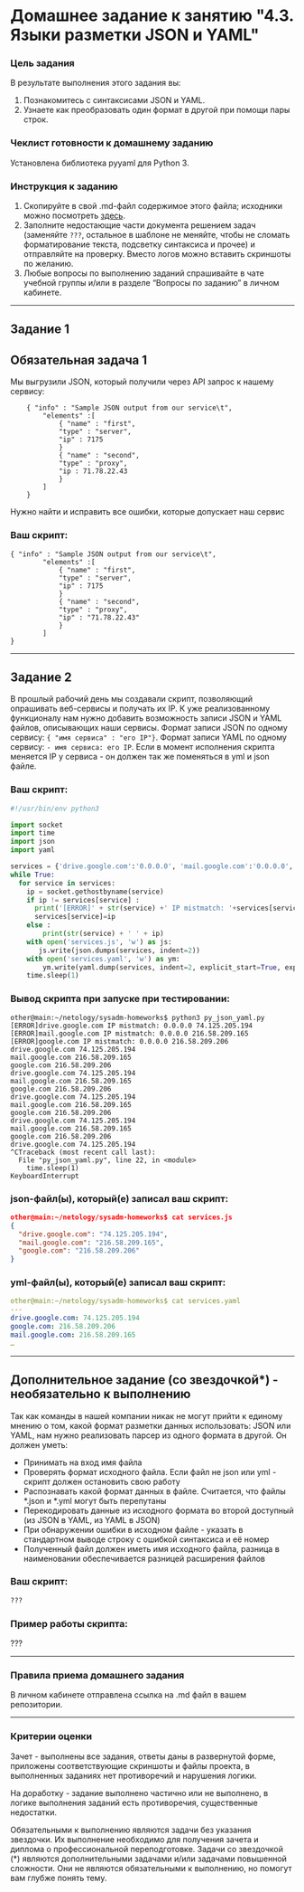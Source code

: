 # Домашнее задание к занятию "4.3. Языки разметки JSON и YAML"

### Цель задания

В результате выполнения этого задания вы:

1. Познакомитесь с синтаксисами JSON и YAML.
2. Узнаете как преобразовать один формат в другой при помощи пары строк.

### Чеклист готовности к домашнему заданию

Установлена библиотека pyyaml для Python 3.

### Инструкция к заданию 

1. Скопируйте в свой .md-файл содержимое этого файла; исходники можно посмотреть [здесь](https://raw.githubusercontent.com/netology-code/sysadm-homeworks/devsys-24/04-script-03-yaml/README.md).
2. Заполните недостающие части документа решением задач (заменяйте `???`, остальное в шаблоне не меняйте, чтобы не сломать форматирование текста, подсветку синтаксиса и прочее) и отправляйте на проверку. Вместо логов можно вставить скриншоты по желанию.
3. Любые вопросы по выполнению заданий спрашивайте в чате учебной группы и/или в разделе “Вопросы по заданию” в личном кабинете.


------

## Задание 1

## Обязательная задача 1
Мы выгрузили JSON, который получили через API запрос к нашему сервису:

```
    { "info" : "Sample JSON output from our service\t",
        "elements" :[
            { "name" : "first",
            "type" : "server",
            "ip" : 7175 
            }
            { "name" : "second",
            "type" : "proxy",
            "ip : 71.78.22.43
            }
        ]
    }
```
  Нужно найти и исправить все ошибки, которые допускает наш сервис

### Ваш скрипт:
```
{ "info" : "Sample JSON output from our service\t",
        "elements" :[
            { "name" : "first",
            "type" : "server",
            "ip" : 7175 
            }
            { "name" : "second",
            "type" : "proxy",
            "ip" : "71.78.22.43"
            }
        ]
}
```

---

## Задание 2

В прошлый рабочий день мы создавали скрипт, позволяющий опрашивать веб-сервисы и получать их IP. К уже реализованному функционалу нам нужно добавить возможность записи JSON и YAML файлов, описывающих наши сервисы. Формат записи JSON по одному сервису: `{ "имя сервиса" : "его IP"}`. Формат записи YAML по одному сервису: `- имя сервиса: его IP`. Если в момент исполнения скрипта меняется IP у сервиса - он должен так же поменяться в yml и json файле.

### Ваш скрипт:
```python
#!/usr/bin/env python3

import socket
import time
import json
import yaml

services = {'drive.google.com':'0.0.0.0', 'mail.google.com':'0.0.0.0', 'google.com': '0.0.0.0'}
while True:
  for service in services:
    ip = socket.gethostbyname(service)
    if ip != services[service] :
      print('[ERROR]' + str(service) +' IP mistmatch: '+services[service]+' '+ip)
      services[service]=ip
    else :
        print(str(service) + ' ' + ip)
    with open('services.js', 'w') as js:
       js.write(json.dumps(services, indent=2))
    with open('services.yaml', 'w') as ym:
        ym.write(yaml.dump(services, indent=2, explicit_start=True, explicit_end=True))
    time.sleep(1)

```

### Вывод скрипта при запуске при тестировании:
```
other@main:~/netology/sysadm-homeworks$ python3 py_json_yaml.py
[ERROR]drive.google.com IP mistmatch: 0.0.0.0 74.125.205.194
[ERROR]mail.google.com IP mistmatch: 0.0.0.0 216.58.209.165
[ERROR]google.com IP mistmatch: 0.0.0.0 216.58.209.206
drive.google.com 74.125.205.194
mail.google.com 216.58.209.165
google.com 216.58.209.206
drive.google.com 74.125.205.194
mail.google.com 216.58.209.165
google.com 216.58.209.206
drive.google.com 74.125.205.194
mail.google.com 216.58.209.165
google.com 216.58.209.206
drive.google.com 74.125.205.194
mail.google.com 216.58.209.165
google.com 216.58.209.206
drive.google.com 74.125.205.194
^CTraceback (most recent call last):
  File "py_json_yaml.py", line 22, in <module>
    time.sleep(1)
KeyboardInterrupt

```

### json-файл(ы), который(е) записал ваш скрипт:
```json
other@main:~/netology/sysadm-homeworks$ cat services.js
{
  "drive.google.com": "74.125.205.194",
  "mail.google.com": "216.58.209.165",
  "google.com": "216.58.209.206"
}

```

### yml-файл(ы), который(е) записал ваш скрипт:
```yaml
other@main:~/netology/sysadm-homeworks$ cat services.yaml
---
drive.google.com: 74.125.205.194
google.com: 216.58.209.206
mail.google.com: 216.58.209.165
…

```

---

## Дополнительное задание (со звездочкой*) - необязательно к выполнению

Так как команды в нашей компании никак не могут прийти к единому мнению о том, какой формат разметки данных использовать: JSON или YAML, нам нужно реализовать парсер из одного формата в другой. Он должен уметь:
   * Принимать на вход имя файла
   * Проверять формат исходного файла. Если файл не json или yml - скрипт должен остановить свою работу
   * Распознавать какой формат данных в файле. Считается, что файлы *.json и *.yml могут быть перепутаны
   * Перекодировать данные из исходного формата во второй доступный (из JSON в YAML, из YAML в JSON)
   * При обнаружении ошибки в исходном файле - указать в стандартном выводе строку с ошибкой синтаксиса и её номер
   * Полученный файл должен иметь имя исходного файла, разница в наименовании обеспечивается разницей расширения файлов

### Ваш скрипт:
```python
???
```

### Пример работы скрипта:
???

----

### Правила приема домашнего задания

В личном кабинете отправлена ссылка на .md файл в вашем репозитории.

-----

### Критерии оценки

Зачет - выполнены все задания, ответы даны в развернутой форме, приложены соответствующие скриншоты и файлы проекта, в выполненных заданиях нет противоречий и нарушения логики.

На доработку - задание выполнено частично или не выполнено, в логике выполнения заданий есть противоречия, существенные недостатки. 
 
Обязательными к выполнению являются задачи без указания звездочки. Их выполнение необходимо для получения зачета и диплома о профессиональной переподготовке.
Задачи со звездочкой (*) являются дополнительными задачами и/или задачами повышенной сложности. Они не являются обязательными к выполнению, но помогут вам глубже понять тему.
